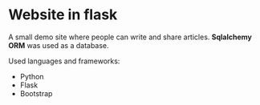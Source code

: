 # Website in flask 

A small demo site where people can write and share articles. **Sqlalchemy ORM** was used as a database.
<br>

Used languages and frameworks:
- Python
- Flask
- Bootstrap

